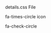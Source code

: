 details.css File

fa-times-circle icon 
<i class="fa fa-times-circle" aria-hidden="true"></i>

fa-check-circle
<i class="fa fa-check-circle" aria-hidden="true"></i>